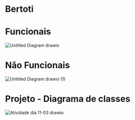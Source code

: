 # Bertoti
# Funcionais
![Untitled Diagram drawio](https://user-images.githubusercontent.com/89146258/156752971-be069198-5a1f-433e-8b7d-c64dd4c62b5f.png)
# Não Funcionais 
![Untitled Diagram drawio (1)](https://user-images.githubusercontent.com/89146258/157341378-23fc6b5c-41c1-4aa7-833d-764cbec71b35.png)
# Projeto - Diagrama de classes
![Atividade dia 11-03 drawio](https://user-images.githubusercontent.com/89146258/159512589-c6e5bdd0-0d4f-4617-b4f1-31634de047d2.png)
